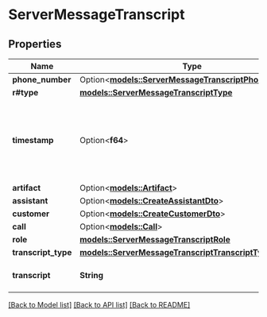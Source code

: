 # ServerMessageTranscript

## Properties

Name | Type | Description | Notes
------------ | ------------- | ------------- | -------------
**phone_number** | Option<[**models::ServerMessageTranscriptPhoneNumber**](ServerMessageTranscriptPhoneNumber.md)> |  | [optional]
**r#type** | [**models::ServerMessageTranscriptType**](ServerMessageTranscriptType.md) |  | 
**timestamp** | Option<**f64**> | This is the timestamp of when the message was sent in milliseconds since Unix Epoch. | [optional]
**artifact** | Option<[**models::Artifact**](Artifact.md)> |  | [optional]
**assistant** | Option<[**models::CreateAssistantDto**](CreateAssistantDto.md)> |  | [optional]
**customer** | Option<[**models::CreateCustomerDto**](CreateCustomerDto.md)> |  | [optional]
**call** | Option<[**models::Call**](Call.md)> |  | [optional]
**role** | [**models::ServerMessageTranscriptRole**](ServerMessageTranscriptRole.md) |  | 
**transcript_type** | [**models::ServerMessageTranscriptTranscriptType**](ServerMessageTranscriptTranscriptType.md) |  | 
**transcript** | **String** | This is the transcript content. | 

[[Back to Model list]](../README.md#documentation-for-models) [[Back to API list]](../README.md#documentation-for-api-endpoints) [[Back to README]](../README.md)


